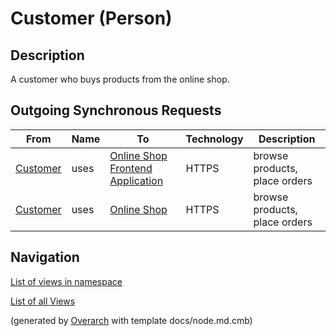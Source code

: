 
# Customer (Person)
## Description
A customer who buys products from the online shop.

## Outgoing Synchronous Requests 
| From | Name | To | Technology | Description |
|---|---|---|---|---|
| [Customer](../../../../software-development/architecture/example/modulith/customer.md) | uses | [Online Shop Frontend Application](../../../../software-development/architecture/example/modulith/online-shop-frontend.md) | HTTPS | browse products, place orders |
| [Customer](../../../../software-development/architecture/example/modulith/customer.md) | uses | [Online Shop](../../../../software-development/architecture/example/modulith/online-shop-system.md) | HTTPS | browse products, place orders |


## Navigation
[List of views in namespace](./views-in-namespace.md)

[List of all Views](../../../../views.md)


(generated by [Overarch](https://github.com/soulspace-org/overarch) with template docs/node.md.cmb)
